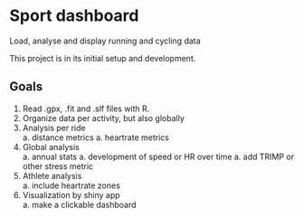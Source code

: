 # Sport dashboard
Load, analyse and display running and cycling data

This project is in its initial setup and development.

## Goals

 1. Read .gpx, .fit and .slf files with R.
 1. Organize data per activity, but also globally
 1. Analysis per ride  
   a. distance metrics
   a. heartrate metrics
 1. Global analysis  
   a. annual stats
   a. development of speed or HR over time
   a. add TRIMP or other stress metric  
 1. Athlete analysis  
   a. include heartrate zones
 1. Visualization by shiny app  
   a. make a clickable dashboard 